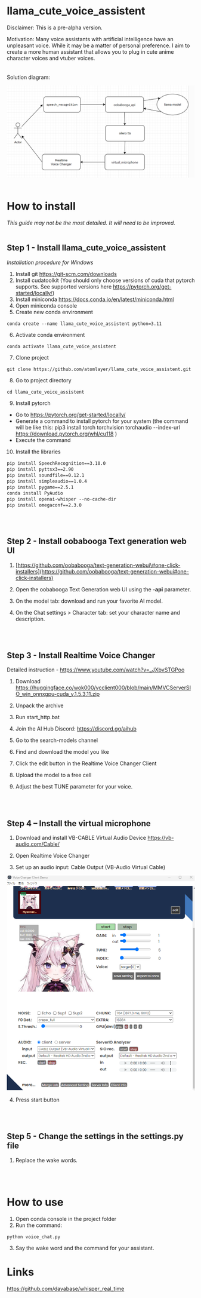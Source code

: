 # llama_cute_voice_assistent

Disclaimer: This is a pre-alpha version.

Motivation: Many voice assistants with artificial intelligence have an unpleasant voice. While it may be a matter of personal preference. I aim to create a more human assistant that allows you to plug in cute anime character voices and vtuber voices.
<br>
<br>
<br>
Solution diagram:

![](media/2858db90ced343578868eeafaf30ee79.png)
<br>
<br>
# How to install

*This guide may not be the most detailed. It will need to be improved.*
<br>
<br>

## Step 1 - Install llama_cute_voice_assistent

*Installation procedure for Windows*

1) Install git https://git-scm.com/downloads
2) Install cudatoolkit (You should only choose versions of cuda that pytorch supports. See supported versions here https://pytorch.org/get-started/locally/) 
3) Install miniconda https://docs.conda.io/en/latest/miniconda.html
4) Open miniconda console
5) Create new conda environment

```
conda create --name llama_cute_voice_assistent python=3.11
```

6) Activate conda environment

```
conda activate llama_cute_voice_assistent
```

7) Clone project

```
git clone https://github.com/atomlayer/llama_cute_voice_assistent.git
```

8) Go to project directory

```
cd llama_cute_voice_assistent
```


9) Install pytorch 
- Go to https://pytorch.org/get-started/locally/
- Generate a command to install pytorch for your system (the command will be like this: pip3 install torch torchvision torchaudio --index-url https://download.pytorch.org/whl/cu118 )
- Execute the command

10) Install the libraries

```
pip install SpeechRecognition==3.10.0 
pip install pyttsx3==2.90 
pip install soundfile==0.12.1
pip install simpleaudio==1.0.4
pip install pygame==2.5.1
conda install PyAudio
pip install openai-whisper --no-cache-dir
pip install omegaconf==2.3.0
```
<br>
<br>


## Step 2 - Install oobabooga Text generation web UI

1) [https://github.com/oobabooga/text-generation-webui\#one-click-installers](https://github.com/oobabooga/text-generation-webui#one-click-installers)

2) Open the oobabooga Text Generation web UI using the **-api** parameter.

3) On the model tab: download and run your favorite AI model.

4) On the Chat settings \> Character tab: set your character name and description.
<br>
<br>

## Step 3 - Install Realtime Voice Changer

Detailed instruction - <https://www.youtube.com/watch?v=_JXbvSTGPoo>
<br>

1) Download https://huggingface.co/wok000/vcclient000/blob/main/MMVCServerSIO_win_onnxgpu-cuda_v.1.5.3.11.zip

2) Unpack the archive

3) Run start_http.bat

4) Join the AI Hub Discord: https://discord.gg/aihub

5) Go to the search-models channel

6) Find and download the model you like

7) Click the edit button in the Realtime Voice Changer Client

8) Upload the model to a free cell

9) Adjust the best TUNE parameter for your voice.
<br>
<br>

## Step 4 – Install the virtual microphone

1) Download and install VB-CABLE Virtual Audio Device <https://vb-audio.com/Cable/>

2) Open Realtime Voice Changer

3) Set up an audio input: Cable Output (VB-Audio Virtual Cable)

![](media/6b7f24ec79fe7fb7ab599c5ee15e1a88.png)

4) Press start button
<br>
<br>


## Step 5 - Change the settings in the settings.py file

1) Replace the wake words.
<br>
<br>

# How to use

1) Open conda console in the project folder
2) Run the command: 
```
python voice_chat.py
```
3) Say the wake word and the command for your assistant.


# Links
https://github.com/davabase/whisper_real_time